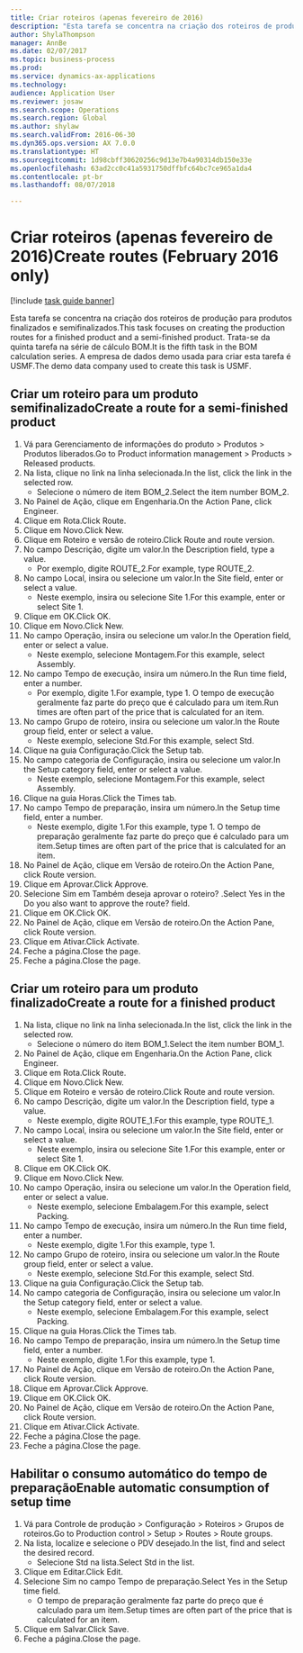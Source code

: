 ```yaml
--- 
title: Criar roteiros (apenas fevereiro de 2016)
description: "Esta tarefa se concentra na criação dos roteiros de produção para produtos finalizados e semifinalizados."
author: ShylaThompson
manager: AnnBe
ms.date: 02/07/2017
ms.topic: business-process
ms.prod: 
ms.service: dynamics-ax-applications
ms.technology: 
audience: Application User
ms.reviewer: josaw
ms.search.scope: Operations
ms.search.region: Global
ms.author: shylaw
ms.search.validFrom: 2016-06-30
ms.dyn365.ops.version: AX 7.0.0
ms.translationtype: HT
ms.sourcegitcommit: 1d98cbff30620256c9d13e7b4a90314db150e33e
ms.openlocfilehash: 63ad2cc0c41a5931750dffbfc64bc7ce965a1da4
ms.contentlocale: pt-br
ms.lasthandoff: 08/07/2018

---
```

# <a name="create-routes-february-2016-only"></a><span data-ttu-id="e7d27-103">Criar roteiros (apenas fevereiro de 2016)</span><span class="sxs-lookup"><span data-stu-id="e7d27-103">Create routes (February 2016 only)</span></span>

[!include [task guide banner](../../includes/task-guide-banner.md)]

<span data-ttu-id="e7d27-104">Esta tarefa se concentra na criação dos roteiros de produção para produtos finalizados e semifinalizados.</span><span class="sxs-lookup"><span data-stu-id="e7d27-104">This task focuses on creating the production routes for a finished product and a semi-finished product.</span></span> <span data-ttu-id="e7d27-105">Trata-se da quinta tarefa na série de cálculo BOM.</span><span class="sxs-lookup"><span data-stu-id="e7d27-105">It is the fifth task in the BOM calculation series.</span></span> <span data-ttu-id="e7d27-106">A empresa de dados demo usada para criar esta tarefa é USMF.</span><span class="sxs-lookup"><span data-stu-id="e7d27-106">The demo data company used to create this task is USMF.</span></span>


## <a name="create-a-route-for-a-semi-finished-product"></a><span data-ttu-id="e7d27-107">Criar um roteiro para um produto semifinalizado</span><span class="sxs-lookup"><span data-stu-id="e7d27-107">Create a route for a semi-finished product</span></span>
1. <span data-ttu-id="e7d27-108">Vá para Gerenciamento de informações do produto > Produtos > Produtos liberados.</span><span class="sxs-lookup"><span data-stu-id="e7d27-108">Go to Product information management > Products > Released products.</span></span>
2. <span data-ttu-id="e7d27-109">Na lista, clique no link na linha selecionada.</span><span class="sxs-lookup"><span data-stu-id="e7d27-109">In the list, click the link in the selected row.</span></span>
    * <span data-ttu-id="e7d27-110">Selecione o número de item BOM_2.</span><span class="sxs-lookup"><span data-stu-id="e7d27-110">Select the item number BOM_2.</span></span>  
3. <span data-ttu-id="e7d27-111">No Painel de Ação, clique em Engenharia.</span><span class="sxs-lookup"><span data-stu-id="e7d27-111">On the Action Pane, click Engineer.</span></span>
4. <span data-ttu-id="e7d27-112">Clique em Rota.</span><span class="sxs-lookup"><span data-stu-id="e7d27-112">Click Route.</span></span>
5. <span data-ttu-id="e7d27-113">Clique em Novo.</span><span class="sxs-lookup"><span data-stu-id="e7d27-113">Click New.</span></span>
6. <span data-ttu-id="e7d27-114">Clique em Roteiro e versão de roteiro.</span><span class="sxs-lookup"><span data-stu-id="e7d27-114">Click Route and route version.</span></span>
7. <span data-ttu-id="e7d27-115">No campo Descrição, digite um valor.</span><span class="sxs-lookup"><span data-stu-id="e7d27-115">In the Description field, type a value.</span></span>
    * <span data-ttu-id="e7d27-116">Por exemplo, digite ROUTE_2.</span><span class="sxs-lookup"><span data-stu-id="e7d27-116">For example, type ROUTE_2.</span></span>  
8. <span data-ttu-id="e7d27-117">No campo Local, insira ou selecione um valor.</span><span class="sxs-lookup"><span data-stu-id="e7d27-117">In the Site field, enter or select a value.</span></span>
    * <span data-ttu-id="e7d27-118">Neste exemplo, insira ou selecione Site 1.</span><span class="sxs-lookup"><span data-stu-id="e7d27-118">For this example, enter or select Site 1.</span></span>  
9. <span data-ttu-id="e7d27-119">Clique em OK.</span><span class="sxs-lookup"><span data-stu-id="e7d27-119">Click OK.</span></span>
10. <span data-ttu-id="e7d27-120">Clique em Novo.</span><span class="sxs-lookup"><span data-stu-id="e7d27-120">Click New.</span></span>
11. <span data-ttu-id="e7d27-121">No campo Operação, insira ou selecione um valor.</span><span class="sxs-lookup"><span data-stu-id="e7d27-121">In the Operation field, enter or select a value.</span></span>
    * <span data-ttu-id="e7d27-122">Neste exemplo, selecione Montagem.</span><span class="sxs-lookup"><span data-stu-id="e7d27-122">For this example, select Assembly.</span></span>  
12. <span data-ttu-id="e7d27-123">No campo Tempo de execução, insira um número.</span><span class="sxs-lookup"><span data-stu-id="e7d27-123">In the Run time field, enter a number.</span></span>
    * <span data-ttu-id="e7d27-124">Por exemplo, digite 1.</span><span class="sxs-lookup"><span data-stu-id="e7d27-124">For example, type 1.</span></span> <span data-ttu-id="e7d27-125">O tempo de execução geralmente faz parte do preço que é calculado para um item.</span><span class="sxs-lookup"><span data-stu-id="e7d27-125">Run times are often part of the price that is calculated for an item.</span></span>  
13. <span data-ttu-id="e7d27-126">No campo Grupo de roteiro, insira ou selecione um valor.</span><span class="sxs-lookup"><span data-stu-id="e7d27-126">In the Route group field, enter or select a value.</span></span>
    * <span data-ttu-id="e7d27-127">Neste exemplo, selecione Std.</span><span class="sxs-lookup"><span data-stu-id="e7d27-127">For this example, select Std.</span></span>  
14. <span data-ttu-id="e7d27-128">Clique na guia Configuração.</span><span class="sxs-lookup"><span data-stu-id="e7d27-128">Click the Setup tab.</span></span>
15. <span data-ttu-id="e7d27-129">No campo categoria de Configuração, insira ou selecione um valor.</span><span class="sxs-lookup"><span data-stu-id="e7d27-129">In the Setup category field, enter or select a value.</span></span>
    * <span data-ttu-id="e7d27-130">Neste exemplo, selecione Montagem.</span><span class="sxs-lookup"><span data-stu-id="e7d27-130">For this example, select Assembly.</span></span>  
16. <span data-ttu-id="e7d27-131">Clique na guia Horas.</span><span class="sxs-lookup"><span data-stu-id="e7d27-131">Click the Times tab.</span></span>
17. <span data-ttu-id="e7d27-132">No campo Tempo de preparação, insira um número.</span><span class="sxs-lookup"><span data-stu-id="e7d27-132">In the Setup time field, enter a number.</span></span>
    * <span data-ttu-id="e7d27-133">Neste exemplo, digite 1.</span><span class="sxs-lookup"><span data-stu-id="e7d27-133">For this example, type 1.</span></span> <span data-ttu-id="e7d27-134">O tempo de preparação geralmente faz parte do preço que é calculado para um item.</span><span class="sxs-lookup"><span data-stu-id="e7d27-134">Setup times are often part of the price that is calculated for an item.</span></span>  
18. <span data-ttu-id="e7d27-135">No Painel de Ação, clique em Versão de roteiro.</span><span class="sxs-lookup"><span data-stu-id="e7d27-135">On the Action Pane, click Route version.</span></span>
19. <span data-ttu-id="e7d27-136">Clique em Aprovar.</span><span class="sxs-lookup"><span data-stu-id="e7d27-136">Click Approve.</span></span>
20. <span data-ttu-id="e7d27-137">Selecione Sim em Também deseja aprovar o roteiro? .</span><span class="sxs-lookup"><span data-stu-id="e7d27-137">Select Yes in the Do you also want to approve the route? field.</span></span>
21. <span data-ttu-id="e7d27-138">Clique em OK.</span><span class="sxs-lookup"><span data-stu-id="e7d27-138">Click OK.</span></span>
22. <span data-ttu-id="e7d27-139">No Painel de Ação, clique em Versão de roteiro.</span><span class="sxs-lookup"><span data-stu-id="e7d27-139">On the Action Pane, click Route version.</span></span>
23. <span data-ttu-id="e7d27-140">Clique em Ativar.</span><span class="sxs-lookup"><span data-stu-id="e7d27-140">Click Activate.</span></span>
24. <span data-ttu-id="e7d27-141">Feche a página.</span><span class="sxs-lookup"><span data-stu-id="e7d27-141">Close the page.</span></span>
25. <span data-ttu-id="e7d27-142">Feche a página.</span><span class="sxs-lookup"><span data-stu-id="e7d27-142">Close the page.</span></span>

## <a name="create-a-route-for-a-finished-product"></a><span data-ttu-id="e7d27-143">Criar um roteiro para um produto finalizado</span><span class="sxs-lookup"><span data-stu-id="e7d27-143">Create a route for a finished product</span></span>
1. <span data-ttu-id="e7d27-144">Na lista, clique no link na linha selecionada.</span><span class="sxs-lookup"><span data-stu-id="e7d27-144">In the list, click the link in the selected row.</span></span>
    * <span data-ttu-id="e7d27-145">Selecione o número do item BOM_1.</span><span class="sxs-lookup"><span data-stu-id="e7d27-145">Select the item number BOM_1.</span></span>  
2. <span data-ttu-id="e7d27-146">No Painel de Ação, clique em Engenharia.</span><span class="sxs-lookup"><span data-stu-id="e7d27-146">On the Action Pane, click Engineer.</span></span>
3. <span data-ttu-id="e7d27-147">Clique em Rota.</span><span class="sxs-lookup"><span data-stu-id="e7d27-147">Click Route.</span></span>
4. <span data-ttu-id="e7d27-148">Clique em Novo.</span><span class="sxs-lookup"><span data-stu-id="e7d27-148">Click New.</span></span>
5. <span data-ttu-id="e7d27-149">Clique em Roteiro e versão de roteiro.</span><span class="sxs-lookup"><span data-stu-id="e7d27-149">Click Route and route version.</span></span>
6. <span data-ttu-id="e7d27-150">No campo Descrição, digite um valor.</span><span class="sxs-lookup"><span data-stu-id="e7d27-150">In the Description field, type a value.</span></span>
    * <span data-ttu-id="e7d27-151">Neste exemplo, digite ROUTE_1.</span><span class="sxs-lookup"><span data-stu-id="e7d27-151">For this example, type ROUTE_1.</span></span>  
7. <span data-ttu-id="e7d27-152">No campo Local, insira ou selecione um valor.</span><span class="sxs-lookup"><span data-stu-id="e7d27-152">In the Site field, enter or select a value.</span></span>
    * <span data-ttu-id="e7d27-153">Neste exemplo, insira ou selecione Site 1.</span><span class="sxs-lookup"><span data-stu-id="e7d27-153">For this example, enter or select Site 1.</span></span>  
8. <span data-ttu-id="e7d27-154">Clique em OK.</span><span class="sxs-lookup"><span data-stu-id="e7d27-154">Click OK.</span></span>
9. <span data-ttu-id="e7d27-155">Clique em Novo.</span><span class="sxs-lookup"><span data-stu-id="e7d27-155">Click New.</span></span>
10. <span data-ttu-id="e7d27-156">No campo Operação, insira ou selecione um valor.</span><span class="sxs-lookup"><span data-stu-id="e7d27-156">In the Operation field, enter or select a value.</span></span>
    * <span data-ttu-id="e7d27-157">Neste exemplo, selecione Embalagem.</span><span class="sxs-lookup"><span data-stu-id="e7d27-157">For this example, select Packing.</span></span>  
11. <span data-ttu-id="e7d27-158">No campo Tempo de execução, insira um número.</span><span class="sxs-lookup"><span data-stu-id="e7d27-158">In the Run time field, enter a number.</span></span>
    * <span data-ttu-id="e7d27-159">Neste exemplo, digite 1.</span><span class="sxs-lookup"><span data-stu-id="e7d27-159">For this example, type 1.</span></span>  
12. <span data-ttu-id="e7d27-160">No campo Grupo de roteiro, insira ou selecione um valor.</span><span class="sxs-lookup"><span data-stu-id="e7d27-160">In the Route group field, enter or select a value.</span></span>
    * <span data-ttu-id="e7d27-161">Neste exemplo, selecione Std.</span><span class="sxs-lookup"><span data-stu-id="e7d27-161">For this example, select Std.</span></span>  
13. <span data-ttu-id="e7d27-162">Clique na guia Configuração.</span><span class="sxs-lookup"><span data-stu-id="e7d27-162">Click the Setup tab.</span></span>
14. <span data-ttu-id="e7d27-163">No campo categoria de Configuração, insira ou selecione um valor.</span><span class="sxs-lookup"><span data-stu-id="e7d27-163">In the Setup category field, enter or select a value.</span></span>
    * <span data-ttu-id="e7d27-164">Neste exemplo, selecione Embalagem.</span><span class="sxs-lookup"><span data-stu-id="e7d27-164">For this example, select Packing.</span></span>  
15. <span data-ttu-id="e7d27-165">Clique na guia Horas.</span><span class="sxs-lookup"><span data-stu-id="e7d27-165">Click the Times tab.</span></span>
16. <span data-ttu-id="e7d27-166">No campo Tempo de preparação, insira um número.</span><span class="sxs-lookup"><span data-stu-id="e7d27-166">In the Setup time field, enter a number.</span></span>
    * <span data-ttu-id="e7d27-167">Neste exemplo, digite 1.</span><span class="sxs-lookup"><span data-stu-id="e7d27-167">For this example, type 1.</span></span>  
17. <span data-ttu-id="e7d27-168">No Painel de Ação, clique em Versão de roteiro.</span><span class="sxs-lookup"><span data-stu-id="e7d27-168">On the Action Pane, click Route version.</span></span>
18. <span data-ttu-id="e7d27-169">Clique em Aprovar.</span><span class="sxs-lookup"><span data-stu-id="e7d27-169">Click Approve.</span></span>
19. <span data-ttu-id="e7d27-170">Clique em OK.</span><span class="sxs-lookup"><span data-stu-id="e7d27-170">Click OK.</span></span>
20. <span data-ttu-id="e7d27-171">No Painel de Ação, clique em Versão de roteiro.</span><span class="sxs-lookup"><span data-stu-id="e7d27-171">On the Action Pane, click Route version.</span></span>
21. <span data-ttu-id="e7d27-172">Clique em Ativar.</span><span class="sxs-lookup"><span data-stu-id="e7d27-172">Click Activate.</span></span>
22. <span data-ttu-id="e7d27-173">Feche a página.</span><span class="sxs-lookup"><span data-stu-id="e7d27-173">Close the page.</span></span>
23. <span data-ttu-id="e7d27-174">Feche a página.</span><span class="sxs-lookup"><span data-stu-id="e7d27-174">Close the page.</span></span>

## <a name="enable-automatic-consumption-of-setup-time"></a><span data-ttu-id="e7d27-175">Habilitar o consumo automático do tempo de preparação</span><span class="sxs-lookup"><span data-stu-id="e7d27-175">Enable automatic consumption of setup time</span></span>
1. <span data-ttu-id="e7d27-176">Vá para Controle de produção > Configuração > Roteiros > Grupos de roteiros.</span><span class="sxs-lookup"><span data-stu-id="e7d27-176">Go to Production control > Setup > Routes > Route groups.</span></span>
2. <span data-ttu-id="e7d27-177">Na lista, localize e selecione o PDV desejado.</span><span class="sxs-lookup"><span data-stu-id="e7d27-177">In the list, find and select the desired record.</span></span>
    * <span data-ttu-id="e7d27-178">Selecione Std na lista.</span><span class="sxs-lookup"><span data-stu-id="e7d27-178">Select Std in the list.</span></span>  
3. <span data-ttu-id="e7d27-179">Clique em Editar.</span><span class="sxs-lookup"><span data-stu-id="e7d27-179">Click Edit.</span></span>
4. <span data-ttu-id="e7d27-180">Selecione Sim no campo Tempo de preparação.</span><span class="sxs-lookup"><span data-stu-id="e7d27-180">Select Yes in the Setup time field.</span></span>
    * <span data-ttu-id="e7d27-181">O tempo de preparação geralmente faz parte do preço que é calculado para um item.</span><span class="sxs-lookup"><span data-stu-id="e7d27-181">Setup times are often part of the price that is calculated for an item.</span></span>  
5. <span data-ttu-id="e7d27-182">Clique em Salvar.</span><span class="sxs-lookup"><span data-stu-id="e7d27-182">Click Save.</span></span>
6. <span data-ttu-id="e7d27-183">Feche a página.</span><span class="sxs-lookup"><span data-stu-id="e7d27-183">Close the page.</span></span>


